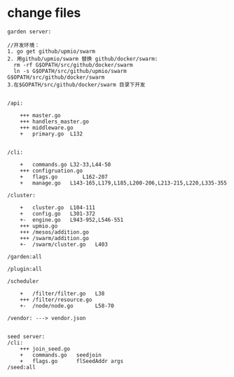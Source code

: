 # change files


	garden server:

    //开发环境：
	1. go get github/upmio/swarm
    2. 用github/upmio/swarm 替换 github/docker/swarm:
	  rm -rf G$OPATH/src/github/docker/swarm
	  ln -s G$OPATH/src/github/upmio/swarm  G$OPATH/src/github/docker/swarm
    3.在$GOPATH/src/github/docker/swarm 目录下开发
	

	/api:
	
		+++ master.go
		+++ handlers_master.go	
		+++ middleware.go
		+   primary.go 	L132	
				
		
	/cli:
	
		+	commands.go	L32-33,L44-50
		+++ configruation.go 	
		+	flags.go		L162-207
		+	manage.go	L143-165,L179,L185,L200-206,L213-215,L220,L335-355
		
	/cluster:
	
		+	cluster.go 	L104-111
		+	config.go	L301-372
		+-	engine.go	L943-952,L546-551
		+++ upmio.go
		+++ /mesos/addition.go
		+++ /swarm/addition.go
		+-	/swarm/cluster.go	L403
		
	/garden:all
	
	/plugin:all
	
	/scheduler
		
		+	/filter/filter.go	L38
		+++ /filter/resource.go
		+-	/node/node.go 		L58-70
	
	/vendor: ---> vendor.json
			

	seed server:
	/cli:
	    +++ join_seed.go 
	    +   commands.go   seedjoin
		+	flags.go      flSeedAddr args
	/seed:all
	